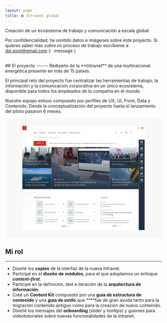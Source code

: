 ```yaml
---
layout: page
title: ⛽ Intranet global
---
```


Creación de un ecosistema de trabajo y comunicación a escala global



Por confidencialidad, he omitido datos e imágenes sobre este proyecto. Si quieres saber más sobre mi proceso de trabajo escríbeme a dst.post@gmail.com
{: .message }



<br>
## El proyecto
------
Rediseño de la **Intranet** de una multinacional energética presente en más de 15 países. 

El principal reto del proyecto fue centralizar las herramientas de trabajo, la información y la comunicación corporativa en un único ecosistema, disponible para todos los empleados de la compañía en el mundo.

Nuestro equipo estuvo compuesto por perfiles de UX, UI, Front, Data y Contenido. Desde la conceptualización del proyecto hasta el lanzamiento del piloto pasaron 6 meses.

<a href="{{ site.baseurl }}/assets/Intranet1.jpg">
    <img 
        src="/assets/Intranet1.jpg" 
        alt="Cncient Bristlecone Pine Forest, USA"
    >
</a>





## Mi rol
------
- Diseñé los **copies** de la interfaz de la nueva Intranet.
- Participé en el **diseño de módulos**, para el que adoptamos un enfoque ***content-first**.*
- Participé en la definición, test e iteración de la **arquitectura de información**.
- Creé un **Content Kit** compuesto por una **guía de estructura de contenido** y una **guía de estilo** que ****fue de gran ayuda tanto para la migración contenido antiguo como para la creación de nuevo contenido.
- Diseñé los mensajes del **onboarding** (slider y tooltips) y guiones para videotutoriales sobre nuevas funcionalidades de la Intranet.

